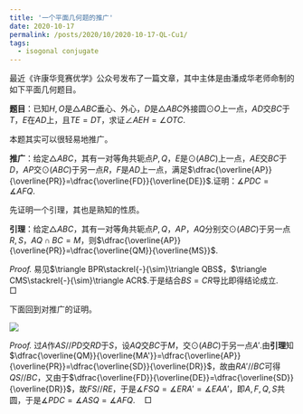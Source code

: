 ```yaml
---
title: '一个平面几何题的推广'
date: 2020-10-17
permalink: /posts/2020/10/2020-10-17-QL-Cu1/
tags:
  - isogonal conjugate
---
```


最近《许康华竞赛优学》公众号发布了一篇文章，其中主体是由潘成华老师命制的如下平面几何题目。

**题目**：已知$H,O$是$\triangle ABC$垂心、外心，$D$是$\triangle ABC$外接圆$\odot O$上一点，$AD$交$BC$于$T$，$E$在$AD$上，且$TE=DT$，求证$\angle AEH=\angle OTC$.

本题其实可以很轻易地推广。

**推广**：给定$\triangle ABC$，其有一对等角共轭点$P,Q$，$E$是$\odot(ABC)$上一点，$AE$交$BC$于$D$，$AP$交$\odot(ABC)$于另一点$R$，$F$是$AD$上一点，满足$\dfrac{\overline{AP}}{\overline{PR}}=\dfrac{\overline{FD}}{\overline{DE}}$.证明：$\measuredangle PDC=\measuredangle AFQ$.

先证明一个引理，其也是熟知的性质。

**引理**：给定$\triangle ABC$，其有一对等角共轭点$P,Q$，$AP，AQ$分别交$\odot(ABC)$于另一点$R,S$，$AQ\cap BC=M$，则$\dfrac{\overline{AP}}{\overline{PR}}=\dfrac{\overline{QM}}{\overline{MS}}$.

*Proof.* 易见$\triangle BPR\stackrel{-}{\sim}\triangle QBS$，$\triangle CMS\stackrel{-}{\sim}\triangle ACR$.于是结合$BS=CR$导比即得结论成立.$\quad\Box$

下面回到对推广的证明。

<img src="https://llddeddym.github.io/images/2020-10-17.png"/>

*Proof.* 过$A$作$AS//PD$交$RD$于$S$，设$AQ$交$BC$于$M$，交$\odot(ABC)$于另一点$A'$.由**引理**知$\dfrac{\overline{QM}}{\overline{MA'}}=\dfrac{\overline{AP}}{\overline{PR}}=\dfrac{\overline{SD}}{\overline{DR}}$，故由$RA'//BC$可得$QS//BC$，又由于$\dfrac{\overline{FD}}{\overline{DE}}=\dfrac{\overline{SD}}{\overline{DR}}$，故$FS//RE$，于是$\measuredangle FSQ=\measuredangle ERA'=\measuredangle EAA'$，即$A,F,Q,S$共圆，于是$\measuredangle PDC=\measuredangle ASQ=\measuredangle AFQ$.$\quad\Box$